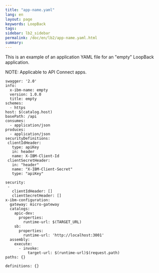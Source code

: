 ```yaml
---
title: "app-name.yaml"
lang: en
layout: page
keywords: LoopBack
tags:
sidebar: lb2_sidebar
permalink: /doc/en/lb2/app-name.yaml.html
summary:
---
```


This is an example of an application YAML file for an "empty" LoopBack application.

NOTE: Applicable to API Connect apps.

```
swagger: '2.0'
info:
  x-ibm-name: empty
  version: 1.0.0
  title: empty
schemes:
  - https
host: $(catalog.host)
basePath: /api
consumes:
  - application/json
produces:
  - application/json
securityDefinitions:
 clientIdHeader:
   type: apiKey
   in: header
   name: X-IBM-Client-Id
 clientSecretHeader:
   in: "header"
   name: "X-IBM-Client-Secret"
   type: "apiKey"

security:
 -
   clientIdHeader: []
   clientSecretHeader: []
x-ibm-configuration:
  gateway: micro-gateway
  catalogs:
    apic-dev:
      properties:
        runtime-url: $(TARGET_URL)
    sb:
      properties:
        runtime-url: 'http://localhost:3001'
  assembly:
    execute:
      - invoke:
          target-url: $(runtime-url)$(request.path)
paths: {}

definitions: {}
```
